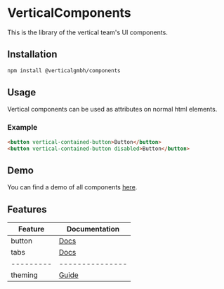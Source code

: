 # VerticalComponents

This is the library of the vertical team's UI components.

## Installation

```bash
npm install @verticalgmbh/components
```

## Usage

Vertical components can be used as attributes on normal html elements.

### Example

```html
<button vertical-contained-button>Button</button>
<button vertical-contained-button disabled>Button</button>
```

## Demo

You can find a demo of all components [here](https://components.vertical.de).

## Features

| Feature   | Documentation   |
|-----------|-----------------|
| button    | [Docs][1]       |
| tabs      | [Docs][2]       |
| --------- | --------------- |
| theming   | [Guide][3]      |

[1]: https://github.com/verticalgmbh/components/tree/master/projects/vertical-components/src/lib/button/button.md
[2]: https://github.com/verticalgmbh/components/tree/master/projects/vertical-components/src/lib/tabs/tabs.md
[3]: https://github.com/verticalgmbh/components/tree/master/projects/vertical-components/assets/theming.md
